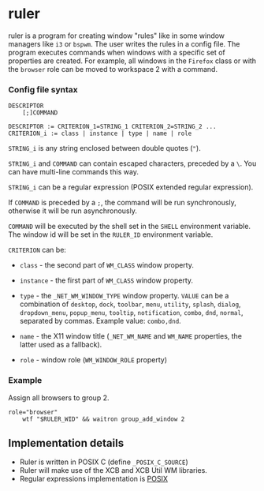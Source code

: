 ruler
=====

ruler is a program for creating window "rules" like in some window managers like
`i3` or `bspwm`.
The user writes the rules in a config file. The program executes commands when
windows with a specific set of properties are created. For example, all windows in the
`Firefox` class or with the `browser` role can be moved to workspace 2 with a command.

### Config file syntax

```
DESCRIPTOR
	[;]COMMAND

DESCRIPTOR := CRITERION_1=STRING_1 CRITERION_2=STRING_2 ...
CRITERION_i := class | instance | type | name | role
```

`STRING_i` is any string enclosed between double quotes (`"`).

`STRING_i` and `COMMAND` can contain escaped characters, preceded by a `\`. You
can have multi-line commands this way.

`STRING_i` can be a regular expression (POSIX extended regular expression).

If `COMMAND` is preceded by a `;`, the command will be run synchronously,
otherwise it will be run asynchronously.

`COMMAND` will be executed by the shell set in the `SHELL` environment
variable. The window id will be set in the `RULER_ID` environment variable.

`CRITERION` can be:

* `class` - the second part of `WM_CLASS` window property.

* `instance` - the first part of `WM_CLASS` window property.

* `type` - the `_NET_WM_WINDOW_TYPE` window property. `VALUE` can be a
combination of
	`desktop`, `dock`, `toolbar`, `menu`, `utility`, `splash`, `dialog`,
	`dropdown_menu`, `popup_menu`, `tooltip`, `notification`, `combo`, `dnd`,
	`normal`, separated by commas. Example value: `combo,dnd`.

* `name` - the X11 window title (`_NET_WM_NAME` and `WM_NAME` properties, the
	latter used as a fallback).

* `role` - window role (`WM_WINDOW_ROLE` property)

### Example

Assign all browsers to group 2.

```
role="browser"
	wtf "$RULER_WID" && waitron group_add_window 2
```

Implementation details
----------------------

* Ruler is written in POSIX C (define `_POSIX_C_SOURCE`)
* Ruler will make use of the XCB and XCB Util WM libraries.
* Regular expressions implementation is [POSIX](https://www.gnu.org/software/libc/manual/html_node/Regular-Expressions.html)
